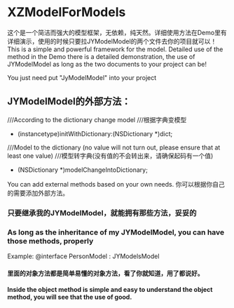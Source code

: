 # XZModelForModels

这个是一个简洁而强大的模型框架，无依赖，纯天然。详细使用方法在Demo里有详细演示，使用的时候只要拉JYModelModel的两个文件去你的项目就可以！
This is a simple and powerful framework for the model. Detailed use of the method in the Demo there is a detailed demonstration, the use of JYModelModel as long as the two documents to your project can be!

You just need put "JyModelModel" into your project

## JYModelModel的外部方法：
///According to the dictionary change model
///根据字典变模型
- (instancetype)initWithDictionary:(NSDictionary *)dict;

///Model to the dictionary (no value will not turn out, please ensure that at least one value)
///模型转字典(没有值的不会转出来，请确保起码有一个值)
- (NSDictionary *)modelChangeIntoDictionary;

You can add external methods based on your own needs.
你可以根据你自己的需要添加外部方法。

### 只要继承我的JYModelModel，就能拥有那些方法，妥妥的
### As long as the inheritance of my JYModelModel, you can have those methods, properly
Example:
@interface PersonModel : JYModelsModel


#### 里面的对象方法都是简单易懂的对象方法，看了你就知道，用了都说好。
#### Inside the object method is simple and easy to understand the object method, you will see that the use of good.
